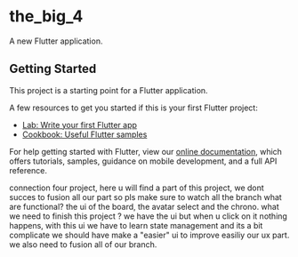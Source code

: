# the_big_4

A new Flutter application.

## Getting Started

This project is a starting point for a Flutter application.

A few resources to get you started if this is your first Flutter project:

- [Lab: Write your first Flutter app](https://flutter.dev/docs/get-started/codelab)
- [Cookbook: Useful Flutter samples](https://flutter.dev/docs/cookbook)

For help getting started with Flutter, view our
[online documentation](https://flutter.dev/docs), which offers tutorials,
samples, guidance on mobile development, and a full API reference.

connection four project, here u will find a part of this project, we dont succes to fusion all our part so pls make sure to watch all the branch
what are functional? the ui of the board, the avatar select and the chrono.
what we need to finish this project ? we have the ui but when u click on it nothing happens, with this ui we have to learn state management and its a bit complicate we should have make a "easier" ui to improve easiliy our ux part. we also need to fusion all of our branch.
